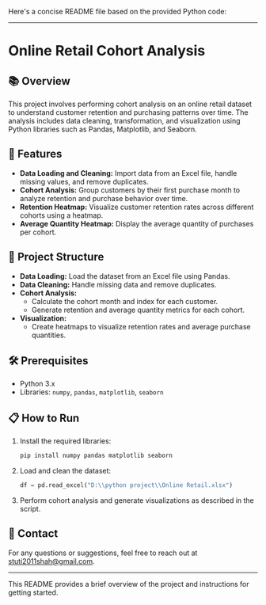 Here's a concise README file based on the provided Python code:

---

# Online Retail Cohort Analysis

## 📚 Overview

This project involves performing cohort analysis on an online retail dataset to understand customer retention and purchasing patterns over time. The analysis includes data cleaning, transformation, and visualization using Python libraries such as Pandas, Matplotlib, and Seaborn.

## 🚀 Features

- **Data Loading and Cleaning:** Import data from an Excel file, handle missing values, and remove duplicates.
- **Cohort Analysis:** Group customers by their first purchase month to analyze retention and purchase behavior over time.
- **Retention Heatmap:** Visualize customer retention rates across different cohorts using a heatmap.
- **Average Quantity Heatmap:** Display the average quantity of purchases per cohort.

## 📂 Project Structure

- **Data Loading:** Load the dataset from an Excel file using Pandas.
- **Data Cleaning:** Handle missing data and remove duplicates.
- **Cohort Analysis:**
  - Calculate the cohort month and index for each customer.
  - Generate retention and average quantity metrics for each cohort.
- **Visualization:**
  - Create heatmaps to visualize retention rates and average purchase quantities.

## 🛠️ Prerequisites

- Python 3.x
- Libraries: `numpy`, `pandas`, `matplotlib`, `seaborn`

## 📋 How to Run

1. Install the required libraries:
   ```bash
   pip install numpy pandas matplotlib seaborn
   ```
2. Load and clean the dataset:
   ```python
   df = pd.read_excel("D:\\python project\\Online Retail.xlsx")
   ```
3. Perform cohort analysis and generate visualizations as described in the script.

## 📧 Contact

For any questions or suggestions, feel free to reach out at [stuti2011shah@gmail.com](mailto:stuti2011shah@gmail.com).

---

This README provides a brief overview of the project and instructions for getting started.
